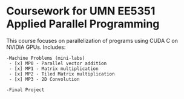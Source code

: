 # Coursework for UMN EE5351 Applied Parallel Programming
This course focuses on parallelization of programs using CUDA C on NVIDIA GPUs.
Includes:

    -Machine Problems (mini-labs)
     - [x] MP0 - Parallel vector addition
     - [x] MP1 - Matrix multiplication
     - [x] MP2 - Tiled Matrix multiplication
     - [x] MP3 - 2D Convolution

    -Final Project
